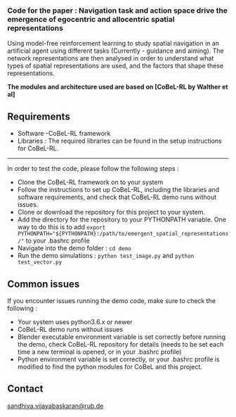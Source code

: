 ### Code for the paper : Navigation task and action space drive the emergence of egocentric and allocentric spatial representations

Using model-free reinforcement learning to study spatial navigation in an artificial agent using different tasks (Currently - guidance and aiming). 
The network representations are then analysed in order to understand what types of spatial representations are used, and the factors that shape these representations. 

**The modules and architecture used are based on [CoBeL-RL by Walther et al]**


## Requirements
- Software
	-CoBeL-RL framework
- Libraries :
The required libraries can be found in the setup instructions for CoBeL-RL. 

______

In order to test the code, please follow the following steps : 

- Clone the CoBeL-RL framework on to your system
- Follow the instructions to set up CoBeL-RL, including the libraries and software requirements, and check that CoBeL-RL demo runs without issues.
- Clone or download the repository for this project to your system.
- Add the directory for the repository to your PYTHONPATH variable. One way to do this is to add `export PYTHONPATH="${PYTHONPATH}:/path/to/emergent_spatial_representations/"` to your .bashrc profile
- Navigate into the demo folder : `cd demo`
- Run the demo simulations : `python test_image.py` and `python test_vector.py`

## Common issues
If you encounter issues running the demo code, make sure to check the following : 
- Your system uses python3.6.x or newer
- CoBeL-RL demo runs without issues
- Blender executable environment variable is set correctly before running the demo, check CoBeL-RL repository for details (needs to be set each time a new terminal is opened, or in your .bashrc profile)
- Python environment variable is set correctly, or your .bashrc profile is modified to find the python modules for CoBeL and this project.

## Contact
sandhiya.vijayabaskaran@rub.de
